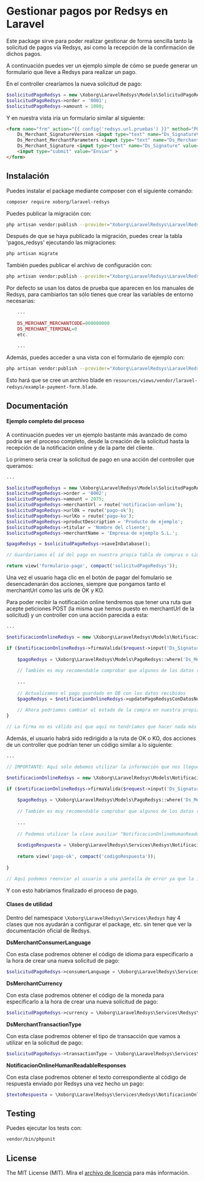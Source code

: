 # Gestionar pagos por Redsys en Laravel

Este package sirve para poder realizar gestionar de forma sencilla tanto la solicitud de pagos vía Redsys, así como la recepción de la confirmación de dichos pagos.

A continuación puedes ver un ejemplo simple de cómo se puede generar un formulario que lleve a Redsys para realizar un pago.

En el controller crearíamos la nueva solicitud de pago:

```php
$solicitudPagoRedsys = new \Xoborg\LaravelRedsys\Models\SolicitudPagoRedsys();
$solicitudPagoRedsys->order = '0001';
$solicitudPagoRedsys->amount = 1000;
```

Y en nuestra vista iría un formulario similar al siguiente:

```html
<form name="frm" action="{{ config('redsys.url.pruebas') }}" method="POST">
	Ds_Merchant_SignatureVersion <input type="text" name="Ds_SignatureVersion" value="{{ config('redsys.ds_signature_version') }}"/></br>
	Ds_Merchant_MerchantParameters <input type="text" name="Ds_MerchantParameters" value="{{ $pagoRedsys->getMerchantParameters() }}"/></br>
	Ds_Merchant_Signature <input type="text" name="Ds_Signature" value="{{ $pagoRedsys->getMerchantSignature() }}"/></br>
	<input type="submit" value="Enviar" >
</form>
``` 

## Instalación

Puedes instalar el package mediante composer con el siguiente comando:

```bash
composer require xoborg/laravel-redsys
```

Puedes publicar la migración con:

```bash
php artisan vendor:publish --provider="Xoborg\LaravelRedsys\LaravelRedsysServiceProvider" --tag="migrations"
```

Después de que se haya publicado la migración, puedes crear la tabla 'pagos_redsys' ejecutando las migraciones:

```bash
php artisan migrate
```

También puedes publicar el archivo de configuración con:

```bash
php artisan vendor:publish --provider="Xoborg\LaravelRedsys\LaravelRedsysServiceProvider" --tag="config"
```

Por defecto se usan los datos de prueba que aparecen en los manuales de Redsys, para cambiarlos tan sólo tienes que crear las variables de entorno necesarias:

```php
    ...
    
    DS_MERCHANT_MERCHANTCODE=000000000
    DS_MERCHANT_TERMINAL=0
    etc.
    
    ...
```

Además, puedes acceder a una vista con el formulario de ejemplo con:

```bash
php artisan vendor:publish --provider="Xoborg\LaravelRedsys\LaravelRedsysServiceProvider" --tag="views"
```

Esto hará que se cree un archivo blade en `resources/views/vendor/laravel-redsys/example-payment-form.blade`.

## Documentación

#### Ejemplo completo del proceso

A continuación puedes ver un ejemplo bastante más avanzado de como podría ser el proceso completo, desde la creación de la solicitud hasta la recepción de la notificación online y de la parte del cliente.

Lo primero sería crear la solicitud de pago en una acción del controller que queramos:

```php
...

$solicitudPagoRedsys = new \Xoborg\LaravelRedsys\Models\SolicitudPagoRedsys();
$solicitudPagoRedsys->order = '0002';
$solicitudPagoRedsys->amount = 2075;
$solicitudPagoRedsys->merchantUrl = route('notificacion-online');
$solicitudPagoRedsys->urlOk = route('pago-ok');
$solicitudPagoRedsys->urlKo = route('pago-ko');
$solicitudPagoRedsys->productDescription = 'Producto de ejemplo';
$solicitudPagoRedsys->titular = 'Nombre del cliente';
$solicitudPagoRedsys->merchantName = 'Empresa de ejemplo S.L.';

$pagoRedsys = $solicitudPagoRedsys->saveInDatabase();

// Guardariamos el id del pago en nuestra propia tabla de compras o similar.

return view('formulario-pago', compact('solicitudPagoRedsys'));
```

Una vez el usuario haga clic en el botón de pagar del fomulario se desencadenarán dos acciones, siempre que pongamos tanto el merchantUrl como las urls de OK y KO.

Para poder recibir la notificación online tendremos que tener una ruta que acepte peticiones POST (la misma que hemos puesto en merchantUrl de la solicitud) y un controller con una acción parecida a esta:

```php
...

$notificacionOnlineRedsys = new \Xoborg\LaravelRedsys\Models\NotificacionOnlineRedsys($request->input('Ds_MerchantParameters'));

if ($notificacionOnlineRedsys->firmaValida($request->input('Ds_Signature'))) {
	
	$pagoRedsys = \Xoborg\LaravelRedsys\Models\PagoRedsys::where('Ds_Merchant_Order', $notificacionOnlineRedsys->order)->firstOrFail();
	
	// También es muy recomendable comprobar que algunos de los datos recibidos son los mismos que los que tenemos guardados de la solicitud de pago, como por ejemplo el importe o la moneda (la orden la hemos utilizado para buscar el propio pago).
	
	...
	
	// Actualizamos el pago guardado en DB con los datos recibidos
	$pagoRedsys = $notificacionOnlineRedsys->updatePagoRedsysConDatosNotificacionOnline($pagoRedsys->id);
	
	// Ahora podríamos cambiar el estado de la compra en nuestra propia tabla, etc.
}

// La firma no es válida así que aquí no tendríamos que hacer nada más ya que no podemos fiarnos de la información que ha llegado

```

Además, el usuario habrá sido redirigido a la ruta de OK o KO, dos acciones de un controller que podrían tener un código similar a lo siguiente:

```php
...

// IMPORTANTE: Aquí sólo debemos utilizar la información que nos llegue para mostrarle al usuario el estado de la operación, no debemos utilizar esta información para guardarla en DB ni fiarnos de ella ya que puede haberse modificado.

$notificacionOnlineRedsys = new \Xoborg\LaravelRedsys\Models\NotificacionOnlineRedsys($request->input('Ds_MerchantParameters'));

if ($notificacionOnlineRedsys->firmaValida($request->input('Ds_Signature'))) {
	
	$pagoRedsys = \Xoborg\LaravelRedsys\Models\PagoRedsys::where('Ds_Merchant_Order', $notificacionOnlineRedsys->order)->firstOrFail();
    	
	// También es muy recomendable comprobar que algunos de los datos recibidos son los mismos que los que tenemos guardados de la solicitud de pago, como por ejemplo el importe o la moneda (la orden la hemos utilizado para buscar el propio pago).
	
	...
	
	// Podemos utilizar la clase auxiliar "NotificacionOnlineHumanReadableResponses" para obtener un código de respueta que se pueda enseñar al propio usuario
	
	$codigoRespuesta = \Xoborg\LaravelRedsys\Services\Redsys\NotificacionOnlineHumanReadableResponses::getResponse($notificacionOnlineRedsys->response);
	
	return view('pago-ok', compact('codigoRespuesta'));
	
}

// Aquí podemos reenviar al usuario a una pantalla de error ya que la información que nos ha llegado no es válida

```

Y con esto habríamos finalizado el proceso de pago.

#### Clases de utilidad

Dentro del namespace `\Xoborg\LaravelRedsys\Services\Redsys` hay 4 clases que nos ayudarán a configurar el package, etc. sin tener que ver la documentación oficial de Redsys. 

**DsMerchantConsumerLanguage**

Con esta clase podremos obtener el código de idioma para especificarlo a la hora de crear una nueva solicitud de pago:

```php
$solicitudPagoRedsys->consumerLanguage = \Xoborg\LaravelRedsys\Services\Redsys\DsMerchantConsumerLanguage::CASTELLANO;
```

**DsMerchantCurrency**

Con esta clase podremos obtener el código de la moneda para especificarlo a la hora de crear una nueva solicitud de pago:

```php
$solicitudPagoRedsys->currency = \Xoborg\LaravelRedsys\Services\Redsys\DsMerchantCurrency::EUROS;
```

**DsMerchantTransactionType**

Con esta clase podremos obtener el tipo de transacción que vamos a utilizar en la solicitud de pago:

```php
$solicitudPagoRedsys->transactionType = \Xoborg\LaravelRedsys\Services\Redsys\DsMerchantTransactionType::AUTORIZACION;
```

**NotificacionOnlineHumanReadableResponses**

Con esta clase podremos obtener el texto correspondiente al código de respuesta enviado por Redsys una vez hecho un pago:

```php
$textoRespuesta = \Xoborg\LaravelRedsys\Services\Redsys\NotificacionOnlineHumanReadableResponses::getResponse($responseCode);
```

## Testing

Puedes ejecutar los tests con:

```bash
vendor/bin/phpunit
```

## License

The MIT License (MIT). Mira el [archivo de licencia](LICENSE.md) para más información.
